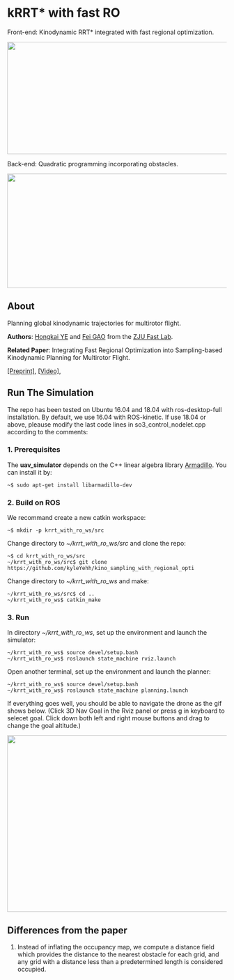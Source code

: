 # kRRT* with fast RO
Front-end: Kinodynamic RRT* integrated with fast regional optimization. 
<p align="center">
  <img src="misc/front-end-vis.gif" width = "900" height = "258"/>
</p>

Back-end: Quadratic programming incorporating obstacles.
<p align="center">
  <img src="misc/back-end-vis.gif" width = "708" height = "263"/>
</p>

##  About
Planning global kinodynamic trajectories for multirotor flight.

__Authors__: [Hongkai YE](https://kyleyehh.github.io/) and [Fei GAO](https://ustfei.com/) from the [ZJU Fast Lab](http://www.kivact.com/).

__Related Paper__:
Integrating Fast Regional Optimization into Sampling-based Kinodynamic Planning for Multirotor Flight. 

[[Preprint]](https://github.com/kyleYehh/kino_sampling_with_regional_opti/blob/main/Efficient%20Sampling%20based%20Multirotors%20Kinodynamic%20Planning%20with%20Fast%20Regional%20Optimization%20and%20Post%20Refining.pdf), 
[[Video]](https://github.com/kyleYehh/kino_sampling_with_regional_opti/blob/main/long.m4v), 

## Run The Simulation
The repo has been tested on Ubuntu 16.04 and 18.04 with ros-desktop-full installation.
By default, we use 16.04 with ROS-kinetic. If use 18.04 or above, pleause modify the last code lines in so3_control_nodelet.cpp according to the comments:

### 1. Prerequisites
The __uav_simulator__ depends on the C++ linear algebra library [Armadillo](http://arma.sourceforge.net/). You can install it by:
```
~$ sudo apt-get install libarmadillo-dev
``` 
### 2. Build on ROS
We recommand create a new catkin workspace:
```
~$ mkdir -p krrt_with_ro_ws/src
```
Change directory to _~/krrt_with_ro_ws/src_ and clone the repo:
```
~$ cd krrt_with_ro_ws/src
~/krrt_with_ro_ws/src$ git clone https://github.com/kyleYehh/kino_sampling_with_regional_opti
```
Change directory to _~/krrt_with_ro_ws_ and make:
```
~/krrt_with_ro_ws/src$ cd ..
~/krrt_with_ro_ws$ catkin_make
```

### 3. Run 
In directory _~/krrt_with_ro_ws_, set up the environment and launch the simulator:
```
~/krrt_with_ro_ws$ source devel/setup.bash
~/krrt_with_ro_ws$ roslaunch state_machine rviz.launch
```

Open another terminal, set up the environment and launch the planner:
```
~/krrt_with_ro_ws$ source devel/setup.bash
~/krrt_with_ro_ws$ roslaunch state_machine planning.launch
```
If everything goes well, you should be able to navigate the drone as the gif shows below. (Click 3D Nav Goal in the Rviz panel or press g in keyboard to selecet goal. Click down both left and right mouse buttons and drag to change the goal altitude.)

<p align="center">
  <img src="misc/fly_sim.gif" width = "720" height = "406"/>
</p>


## Differences from the paper
1. Instead of inflating the occupancy map, we compute a distance field which provides the distance to the nearest obstacle for each grid, and any grid with a distance less than a predetermined length is considered occupied.
